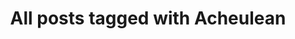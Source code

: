 ---
layout: tag
title: "All posts tagged with Acheulean"
permalink: /weblog/tags/acheulean/
taxonomy: Acheulean
---